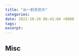 ```yaml
---
title: "从一到无穷大"
categories: 
date: 2022-10-28 06:41:04 +0800
tags: 
excerpt: 
---
```













## Misc




